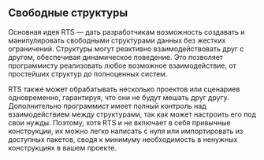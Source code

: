 ## Свободные структуры

Основная идея RTS — дать разработчикам возможность создавать и 
манипулировать свободными структурами данных без жестких ограничений. 
Структуры могут реактивно взаимодействовать друг с другом, обеспечивая 
динамическое поведение. Это позволяет программисту реализовать любое 
возможное взаимодействие, от простейших структур до полноценных систем.

RTS также может обрабатывать несколько проектов или сценариев одновременно, 
гарантируя, что они не будут мешать друг другу. Дополнительно программист 
имеет полный контроль над взаимодействием между структурами, так как может 
настроить его под свои нужды. Поэтому, хотя RTS и не включает в себя привычные 
конструкции, их можно легко написать с нуля или импортировать из доступных 
пакетов, сводя к минимуму необходимость в ненужных конструкциях в вашем проекте.